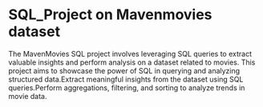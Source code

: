 # SQL_Project on Mavenmovies dataset
The MavenMovies SQL project involves leveraging SQL queries to extract valuable insights and perform analysis on a dataset related to movies. This project aims to showcase the power of SQL in querying and analyzing structured data.Extract meaningful insights from the dataset using SQL queries.Perform aggregations, filtering, and sorting to analyze trends in movie data.
